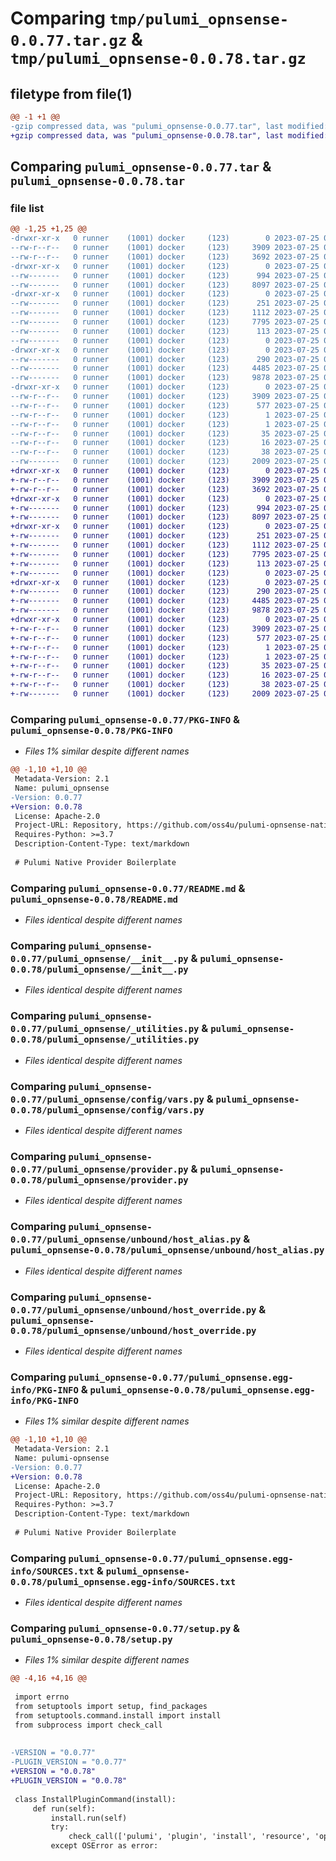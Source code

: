 # Comparing `tmp/pulumi_opnsense-0.0.77.tar.gz` & `tmp/pulumi_opnsense-0.0.78.tar.gz`

## filetype from file(1)

```diff
@@ -1 +1 @@
-gzip compressed data, was "pulumi_opnsense-0.0.77.tar", last modified: Tue Jul 25 06:45:53 2023, max compression
+gzip compressed data, was "pulumi_opnsense-0.0.78.tar", last modified: Tue Jul 25 06:50:51 2023, max compression
```

## Comparing `pulumi_opnsense-0.0.77.tar` & `pulumi_opnsense-0.0.78.tar`

### file list

```diff
@@ -1,25 +1,25 @@
-drwxr-xr-x   0 runner    (1001) docker     (123)        0 2023-07-25 06:45:53.960470 pulumi_opnsense-0.0.77/
--rw-r--r--   0 runner    (1001) docker     (123)     3909 2023-07-25 06:45:53.960470 pulumi_opnsense-0.0.77/PKG-INFO
--rw-r--r--   0 runner    (1001) docker     (123)     3692 2023-07-25 06:45:53.000000 pulumi_opnsense-0.0.77/README.md
-drwxr-xr-x   0 runner    (1001) docker     (123)        0 2023-07-25 06:45:53.960470 pulumi_opnsense-0.0.77/pulumi_opnsense/
--rw-------   0 runner    (1001) docker     (123)      994 2023-07-25 06:45:53.000000 pulumi_opnsense-0.0.77/pulumi_opnsense/__init__.py
--rw-------   0 runner    (1001) docker     (123)     8097 2023-07-25 06:45:53.000000 pulumi_opnsense-0.0.77/pulumi_opnsense/_utilities.py
-drwxr-xr-x   0 runner    (1001) docker     (123)        0 2023-07-25 06:45:53.960470 pulumi_opnsense-0.0.77/pulumi_opnsense/config/
--rw-------   0 runner    (1001) docker     (123)      251 2023-07-25 06:45:53.000000 pulumi_opnsense-0.0.77/pulumi_opnsense/config/__init__.py
--rw-------   0 runner    (1001) docker     (123)     1112 2023-07-25 06:45:53.000000 pulumi_opnsense-0.0.77/pulumi_opnsense/config/vars.py
--rw-------   0 runner    (1001) docker     (123)     7795 2023-07-25 06:45:53.000000 pulumi_opnsense-0.0.77/pulumi_opnsense/provider.py
--rw-------   0 runner    (1001) docker     (123)      113 2023-07-25 06:45:53.000000 pulumi_opnsense-0.0.77/pulumi_opnsense/pulumi-plugin.json
--rw-------   0 runner    (1001) docker     (123)        0 2023-07-25 06:45:53.000000 pulumi_opnsense-0.0.77/pulumi_opnsense/py.typed
-drwxr-xr-x   0 runner    (1001) docker     (123)        0 2023-07-25 06:45:53.960470 pulumi_opnsense-0.0.77/pulumi_opnsense/unbound/
--rw-------   0 runner    (1001) docker     (123)      290 2023-07-25 06:45:53.000000 pulumi_opnsense-0.0.77/pulumi_opnsense/unbound/__init__.py
--rw-------   0 runner    (1001) docker     (123)     4485 2023-07-25 06:45:53.000000 pulumi_opnsense-0.0.77/pulumi_opnsense/unbound/host_alias.py
--rw-------   0 runner    (1001) docker     (123)     9878 2023-07-25 06:45:53.000000 pulumi_opnsense-0.0.77/pulumi_opnsense/unbound/host_override.py
-drwxr-xr-x   0 runner    (1001) docker     (123)        0 2023-07-25 06:45:53.960470 pulumi_opnsense-0.0.77/pulumi_opnsense.egg-info/
--rw-r--r--   0 runner    (1001) docker     (123)     3909 2023-07-25 06:45:53.000000 pulumi_opnsense-0.0.77/pulumi_opnsense.egg-info/PKG-INFO
--rw-r--r--   0 runner    (1001) docker     (123)      577 2023-07-25 06:45:53.000000 pulumi_opnsense-0.0.77/pulumi_opnsense.egg-info/SOURCES.txt
--rw-r--r--   0 runner    (1001) docker     (123)        1 2023-07-25 06:45:53.000000 pulumi_opnsense-0.0.77/pulumi_opnsense.egg-info/dependency_links.txt
--rw-r--r--   0 runner    (1001) docker     (123)        1 2023-07-25 06:45:53.000000 pulumi_opnsense-0.0.77/pulumi_opnsense.egg-info/not-zip-safe
--rw-r--r--   0 runner    (1001) docker     (123)       35 2023-07-25 06:45:53.000000 pulumi_opnsense-0.0.77/pulumi_opnsense.egg-info/requires.txt
--rw-r--r--   0 runner    (1001) docker     (123)       16 2023-07-25 06:45:53.000000 pulumi_opnsense-0.0.77/pulumi_opnsense.egg-info/top_level.txt
--rw-r--r--   0 runner    (1001) docker     (123)       38 2023-07-25 06:45:53.960470 pulumi_opnsense-0.0.77/setup.cfg
--rw-------   0 runner    (1001) docker     (123)     2009 2023-07-25 06:45:53.000000 pulumi_opnsense-0.0.77/setup.py
+drwxr-xr-x   0 runner    (1001) docker     (123)        0 2023-07-25 06:50:51.160602 pulumi_opnsense-0.0.78/
+-rw-r--r--   0 runner    (1001) docker     (123)     3909 2023-07-25 06:50:51.160602 pulumi_opnsense-0.0.78/PKG-INFO
+-rw-r--r--   0 runner    (1001) docker     (123)     3692 2023-07-25 06:50:50.000000 pulumi_opnsense-0.0.78/README.md
+drwxr-xr-x   0 runner    (1001) docker     (123)        0 2023-07-25 06:50:51.156602 pulumi_opnsense-0.0.78/pulumi_opnsense/
+-rw-------   0 runner    (1001) docker     (123)      994 2023-07-25 06:50:50.000000 pulumi_opnsense-0.0.78/pulumi_opnsense/__init__.py
+-rw-------   0 runner    (1001) docker     (123)     8097 2023-07-25 06:50:50.000000 pulumi_opnsense-0.0.78/pulumi_opnsense/_utilities.py
+drwxr-xr-x   0 runner    (1001) docker     (123)        0 2023-07-25 06:50:51.160602 pulumi_opnsense-0.0.78/pulumi_opnsense/config/
+-rw-------   0 runner    (1001) docker     (123)      251 2023-07-25 06:50:50.000000 pulumi_opnsense-0.0.78/pulumi_opnsense/config/__init__.py
+-rw-------   0 runner    (1001) docker     (123)     1112 2023-07-25 06:50:50.000000 pulumi_opnsense-0.0.78/pulumi_opnsense/config/vars.py
+-rw-------   0 runner    (1001) docker     (123)     7795 2023-07-25 06:50:50.000000 pulumi_opnsense-0.0.78/pulumi_opnsense/provider.py
+-rw-------   0 runner    (1001) docker     (123)      113 2023-07-25 06:50:50.000000 pulumi_opnsense-0.0.78/pulumi_opnsense/pulumi-plugin.json
+-rw-------   0 runner    (1001) docker     (123)        0 2023-07-25 06:50:50.000000 pulumi_opnsense-0.0.78/pulumi_opnsense/py.typed
+drwxr-xr-x   0 runner    (1001) docker     (123)        0 2023-07-25 06:50:51.160602 pulumi_opnsense-0.0.78/pulumi_opnsense/unbound/
+-rw-------   0 runner    (1001) docker     (123)      290 2023-07-25 06:50:50.000000 pulumi_opnsense-0.0.78/pulumi_opnsense/unbound/__init__.py
+-rw-------   0 runner    (1001) docker     (123)     4485 2023-07-25 06:50:50.000000 pulumi_opnsense-0.0.78/pulumi_opnsense/unbound/host_alias.py
+-rw-------   0 runner    (1001) docker     (123)     9878 2023-07-25 06:50:50.000000 pulumi_opnsense-0.0.78/pulumi_opnsense/unbound/host_override.py
+drwxr-xr-x   0 runner    (1001) docker     (123)        0 2023-07-25 06:50:51.160602 pulumi_opnsense-0.0.78/pulumi_opnsense.egg-info/
+-rw-r--r--   0 runner    (1001) docker     (123)     3909 2023-07-25 06:50:51.000000 pulumi_opnsense-0.0.78/pulumi_opnsense.egg-info/PKG-INFO
+-rw-r--r--   0 runner    (1001) docker     (123)      577 2023-07-25 06:50:51.000000 pulumi_opnsense-0.0.78/pulumi_opnsense.egg-info/SOURCES.txt
+-rw-r--r--   0 runner    (1001) docker     (123)        1 2023-07-25 06:50:51.000000 pulumi_opnsense-0.0.78/pulumi_opnsense.egg-info/dependency_links.txt
+-rw-r--r--   0 runner    (1001) docker     (123)        1 2023-07-25 06:50:51.000000 pulumi_opnsense-0.0.78/pulumi_opnsense.egg-info/not-zip-safe
+-rw-r--r--   0 runner    (1001) docker     (123)       35 2023-07-25 06:50:51.000000 pulumi_opnsense-0.0.78/pulumi_opnsense.egg-info/requires.txt
+-rw-r--r--   0 runner    (1001) docker     (123)       16 2023-07-25 06:50:51.000000 pulumi_opnsense-0.0.78/pulumi_opnsense.egg-info/top_level.txt
+-rw-r--r--   0 runner    (1001) docker     (123)       38 2023-07-25 06:50:51.160602 pulumi_opnsense-0.0.78/setup.cfg
+-rw-------   0 runner    (1001) docker     (123)     2009 2023-07-25 06:50:50.000000 pulumi_opnsense-0.0.78/setup.py
```

### Comparing `pulumi_opnsense-0.0.77/PKG-INFO` & `pulumi_opnsense-0.0.78/PKG-INFO`

 * *Files 1% similar despite different names*

```diff
@@ -1,10 +1,10 @@
 Metadata-Version: 2.1
 Name: pulumi_opnsense
-Version: 0.0.77
+Version: 0.0.78
 License: Apache-2.0
 Project-URL: Repository, https://github.com/oss4u/pulumi-opnsense-native
 Requires-Python: >=3.7
 Description-Content-Type: text/markdown
 
 # Pulumi Native Provider Boilerplate
```

### Comparing `pulumi_opnsense-0.0.77/README.md` & `pulumi_opnsense-0.0.78/README.md`

 * *Files identical despite different names*

### Comparing `pulumi_opnsense-0.0.77/pulumi_opnsense/__init__.py` & `pulumi_opnsense-0.0.78/pulumi_opnsense/__init__.py`

 * *Files identical despite different names*

### Comparing `pulumi_opnsense-0.0.77/pulumi_opnsense/_utilities.py` & `pulumi_opnsense-0.0.78/pulumi_opnsense/_utilities.py`

 * *Files identical despite different names*

### Comparing `pulumi_opnsense-0.0.77/pulumi_opnsense/config/vars.py` & `pulumi_opnsense-0.0.78/pulumi_opnsense/config/vars.py`

 * *Files identical despite different names*

### Comparing `pulumi_opnsense-0.0.77/pulumi_opnsense/provider.py` & `pulumi_opnsense-0.0.78/pulumi_opnsense/provider.py`

 * *Files identical despite different names*

### Comparing `pulumi_opnsense-0.0.77/pulumi_opnsense/unbound/host_alias.py` & `pulumi_opnsense-0.0.78/pulumi_opnsense/unbound/host_alias.py`

 * *Files identical despite different names*

### Comparing `pulumi_opnsense-0.0.77/pulumi_opnsense/unbound/host_override.py` & `pulumi_opnsense-0.0.78/pulumi_opnsense/unbound/host_override.py`

 * *Files identical despite different names*

### Comparing `pulumi_opnsense-0.0.77/pulumi_opnsense.egg-info/PKG-INFO` & `pulumi_opnsense-0.0.78/pulumi_opnsense.egg-info/PKG-INFO`

 * *Files 1% similar despite different names*

```diff
@@ -1,10 +1,10 @@
 Metadata-Version: 2.1
 Name: pulumi-opnsense
-Version: 0.0.77
+Version: 0.0.78
 License: Apache-2.0
 Project-URL: Repository, https://github.com/oss4u/pulumi-opnsense-native
 Requires-Python: >=3.7
 Description-Content-Type: text/markdown
 
 # Pulumi Native Provider Boilerplate
```

### Comparing `pulumi_opnsense-0.0.77/pulumi_opnsense.egg-info/SOURCES.txt` & `pulumi_opnsense-0.0.78/pulumi_opnsense.egg-info/SOURCES.txt`

 * *Files identical despite different names*

### Comparing `pulumi_opnsense-0.0.77/setup.py` & `pulumi_opnsense-0.0.78/setup.py`

 * *Files 1% similar despite different names*

```diff
@@ -4,16 +4,16 @@
 
 import errno
 from setuptools import setup, find_packages
 from setuptools.command.install import install
 from subprocess import check_call
 
 
-VERSION = "0.0.77"
-PLUGIN_VERSION = "0.0.77"
+VERSION = "0.0.78"
+PLUGIN_VERSION = "0.0.78"
 
 class InstallPluginCommand(install):
     def run(self):
         install.run(self)
         try:
             check_call(['pulumi', 'plugin', 'install', 'resource', 'opnsense', PLUGIN_VERSION, '--server', 'github://api.github.com/oss4u/pulumi-opnsense-native'])
         except OSError as error:
```

